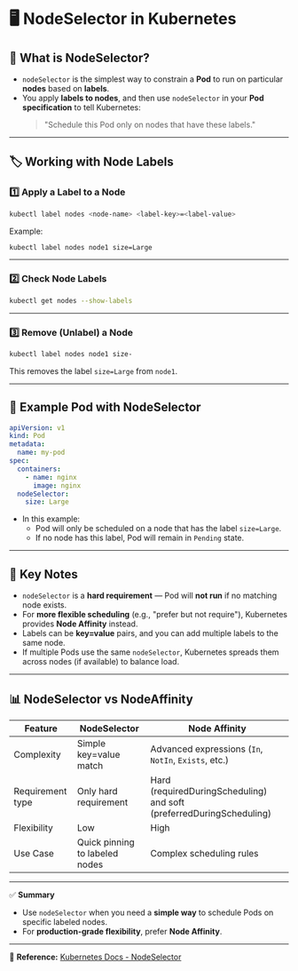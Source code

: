 # 🖥️ NodeSelector in Kubernetes

## 📌 What is NodeSelector?
- `nodeSelector` is the simplest way to constrain a **Pod** to run on particular **nodes** based on **labels**.  
- You apply **labels to nodes**, and then use `nodeSelector` in your **Pod specification** to tell Kubernetes:  
  > "Schedule this Pod only on nodes that have these labels."

---

## 🏷️ Working with Node Labels

### 1️⃣ Apply a Label to a Node
```bash
kubectl label nodes <node-name> <label-key>=<label-value>
```

Example:
```bash
kubectl label nodes node1 size=Large
```

---

### 2️⃣ Check Node Labels
```bash
kubectl get nodes --show-labels
```

---

### 3️⃣ Remove (Unlabel) a Node
```bash
kubectl label nodes node1 size-
```
This removes the label `size=Large` from `node1`.

---

## 📄 Example Pod with NodeSelector

```yaml
apiVersion: v1
kind: Pod
metadata:
  name: my-pod
spec:
  containers:
    - name: nginx
      image: nginx
  nodeSelector:
    size: Large
```

- In this example:
  - Pod will only be scheduled on a node that has the label `size=Large`.
  - If no node has this label, Pod will remain in `Pending` state.

---

## 🔑 Key Notes
- `nodeSelector` is a **hard requirement** — Pod will **not run** if no matching node exists.  
- For **more flexible scheduling** (e.g., "prefer but not require"), Kubernetes provides **Node Affinity** instead.  
- Labels can be **key=value** pairs, and you can add multiple labels to the same node.  
- If multiple Pods use the same `nodeSelector`, Kubernetes spreads them across nodes (if available) to balance load.

---

## 📊 NodeSelector vs NodeAffinity

| Feature              | NodeSelector | Node Affinity |
|----------------------|--------------|---------------|
| Complexity           | Simple key=value match | Advanced expressions (`In`, `NotIn`, `Exists`, etc.) |
| Requirement type     | Only hard requirement | Hard (requiredDuringScheduling) and soft (preferredDuringScheduling) |
| Flexibility          | Low | High |
| Use Case             | Quick pinning to labeled nodes | Complex scheduling rules |

---

✅ **Summary**  
- Use `nodeSelector` when you need a **simple way** to schedule Pods on specific labeled nodes.  
- For **production-grade flexibility**, prefer **Node Affinity**.  

---
🔗 **Reference:** [Kubernetes Docs - NodeSelector](https://kubernetes.io/docs/concepts/scheduling-eviction/assign-pod-node/)